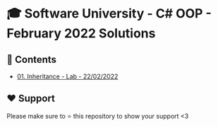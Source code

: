 # :mortar_board: Software University - C# OOP - February 2022 Solutions

## :orange_book: Contents 
* [01. Inheritance - Lab - 22/02/2022](https://github.com/vassdeniss/software-university-courses/tree/master/csharp-oop/01.Inheritance) 

## :heart: Support
Please make sure to :star: this repository to show your support <3